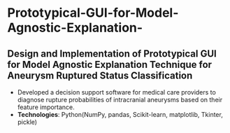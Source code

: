 # Prototypical-GUI-for-Model-Agnostic-Explanation-
## Design and Implementation of Prototypical GUI for Model Agnostic Explanation Technique for Aneurysm Ruptured Status Classification
- Developed a decision support software for medical care providers to diagnose rupture probabilities of intracranial aneurysms based on their feature importance.
- **Technologies**: Python(NumPy, pandas, Scikit-learn, matplotlib, Tkinter, pickle)

